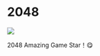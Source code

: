 # 2048 


![](https://ws1.sinaimg.cn/large/006mS5wEgy1fzy0t6zcp4j31200n30tt.jpg)

2048 Amazing Game Star！😋

